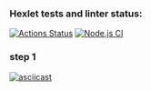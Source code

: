 ### Hexlet tests and linter status:
[![Actions Status](https://github.com/skhrv/frontend-testing-react-project-lvl2/workflows/hexlet-check/badge.svg)](https://github.com/skhrv/frontend-testing-react-project-lvl2/actions)
[![Node.js CI](https://github.com/skhrv/frontend-testing-react-project-lvl2/actions/workflows/main.yml/badge.svg)](https://github.com/skhrv/frontend-testing-react-project-lvl2/actions/workflows/main.yml)
### step 1

[![asciicast](https://asciinema.org/a/sVJcKVgHVSZ8ueMdHoBn7mTI0.svg)](https://asciinema.org/a/sVJcKVgHVSZ8ueMdHoBn7mTI0)
